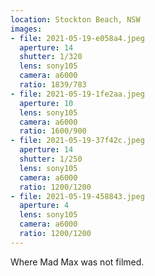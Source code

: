 ```yaml
---
location: Stockton Beach, NSW
images:
- file: 2021-05-19-e058a4.jpeg
  aperture: 14
  shutter: 1/320
  lens: sony105
  camera: a6000
  ratio: 1839/783
- file: 2021-05-19-1fe2aa.jpeg
  aperture: 10
  lens: sony105
  camera: a6000
  ratio: 1600/900
- file: 2021-05-19-37f42c.jpeg
  aperture: 14
  shutter: 1/250
  lens: sony105
  camera: a6000
  ratio: 1200/1200
- file: 2021-05-19-458843.jpeg
  aperture: 4
  lens: sony105
  camera: a6000
  ratio: 1200/1200
---
```


Where Mad Max was not filmed.
